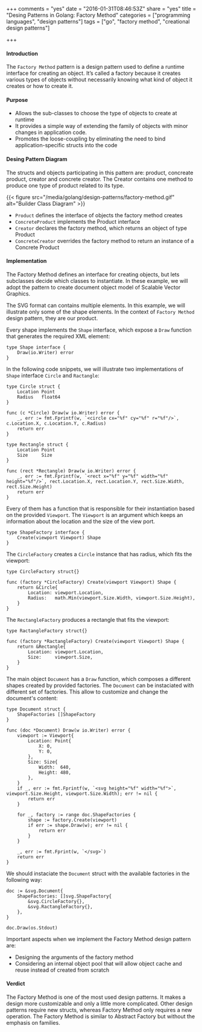 +++
comments = "yes"
date = "2016-01-31T08:46:53Z"
share = "yes"
title = "Desing Patterns in Golang: Factory Method"
categories = ["programming languages", "design patterns"]
tags = ["go", "factory method", "creational design patterns"]

+++

#### Introduction

The `Factory Method` pattern is a design pattern used to define a runtime
interface for creating an object. It’s called a factory because it creates
various types of objects without necessarily knowing what kind of object it
creates or how to create it.

#### Purpose

- Allows the sub-classes to choose the type of objects to create at runtime
- It provides a simple way of extending the family of objects with minor
	changes in application code.
- Promotes the loose-coupling by eliminating the need to bind
	application-specific structs into the code

#### Desing Pattern Diagram

The structs and objects participating in this pattern are: product,
concreate product, creator and concrete creator. The Creator contains one
method to produce one type of product related to its type.

{{< figure src="/media/golang/design-patterns/factory-method.gif" alt="Builder Class Diagram" >}}

- `Product` defines the interface of objects the factory method creates
- `ConcreteProduct` implements the Product interface
- `Creator` declares the factory method, which returns an object of type Product
- `ConcreteCreator` overrides the factory method to return an instance of a Concrete Product

#### Implementation

The Factory Method defines an interface for creating objects, but lets
subclasses decide which classes to instantiate. In these example, we will adopt
the pattern to create document object model of Scalable Vector Graphics.

The SVG format can contains multiple elements. In this example, we will illustrate
only some of the shape elements. In the context of `Factory Method` design pattern,
they are our product.

Every shape implements the `Shape` interface, which expose a `Draw` function that
generates the required XML element:

```Golang
type Shape interface {
	Draw(io.Writer) error
}
```

In the following code snippets, we will illustrate two implementations of `Shape` 
interface `Circle` and `Ractangle`:

```Golang
type Circle struct {
	Location Point
	Radius   float64
}

func (c *Circle) Draw(w io.Writer) error {
	_, err := fmt.Fprintf(w, `<circle cx="%f" cy="%f" r="%f"/>`, c.Location.X, c.Location.Y, c.Radius)
	return err
}
```

```Golang
type Rectangle struct {
	Location Point
	Size     Size
}

func (rect *Rectangle) Draw(w io.Writer) error {
	_, err := fmt.Fprintf(w, `<rect x="%f" y="%f" width="%f" height="%f"/>`, rect.Location.X, rect.Location.Y, rect.Size.Width, rect.Size.Height)
	return err
}
```

Every of them has a function that is responsible for their instantiation based
on the provided `Viewport`. The `Viewport` is an argument which keeps an information
about the location and the size of the view port.

```Golang
type ShapeFactory interface {
	Create(viewport Viewport) Shape
}
```

The `CircleFactory` creates a `Circle` instance that has radius, which fits
the viewport:

```Golang
type CircleFactory struct{}

func (factory *CircleFactory) Create(viewport Viewport) Shape {
	return &Circle{
		Location: viewport.Location,
		Radius:   math.Min(viewport.Size.Width, viewport.Size.Height),
	}
}
```

The `RectangleFactory` produces a rectangle that fits the viewport:

```Golang
type RactangleFactory struct{}

func (factory *RactangleFactory) Create(viewport Viewport) Shape {
	return &Rectangle{
		Location: viewport.Location,
		Size:     viewport.Size,
	}
}
```

The main object `Document` has a `Draw` function, which composes a different
shapes created by provided factories. The `Document` can be instaciated with
different set of factories. This allow to customize and change the document's
content:

```Golang
type Document struct {
	ShapeFactories []ShapeFactory
}

func (doc *Document) Draw(w io.Writer) error {
	viewport := Viewport{
		Location: Point{
			X: 0,
			Y: 0,
		},
		Size: Size{
			Width:  640,
			Height: 480,
		},
	}
	if _, err := fmt.Fprintf(w, `<svg height="%f" width="%f">`, viewport.Size.Height, viewport.Size.Width); err != nil {
		return err
	}

	for _, factory := range doc.ShapeFactories {
		shape := factory.Create(viewport)
		if err := shape.Draw(w); err != nil {
			return err
		}
	}

	_, err := fmt.Fprint(w, `</svg>`)
	return err
}
```

We should instaciate the `Document` struct with the available factories in
the following way:

```Golang
doc := &svg.Document{
	ShapeFactories: []svg.ShapeFactory{
		&svg.CircleFactory{},
		&svg.RactangleFactory{},
	},
}

doc.Draw(os.Stdout)
```

Important aspects when we implement the Factory Method design pattern are:

- Designing the arguments of the factory method
- Considering an internal object pool that will allow object cache and reuse instead
of created from scratch

#### Verdict

The Factory Method is one of the most used design patterns. It makes a design
more customizable and only a little more complicated. Other design patterns
require new structs, whereas Factory Method only requires a new operation.
The Factory Method is similar to Abstract Factory but without the emphasis on
families.

